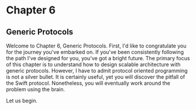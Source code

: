# Chapter 6
## Generic Protocols
Welcome to Chapter 6, Generic Protocols. First, I'd like to congratulate you for the journey you've embarked on. If you've been consistently following the path I've designed for you, you've got a bright future. The primary focus of this chapter is to understand how to design scalable architecture with generic protocols. However, I have to admit protocol oriented programming is not a silver bullet. It is certainly useful, yet you will discover the pitfall of the Swift protocol. Nonetheless, you will eventually work around the problem using the brain.

Let us begin.
